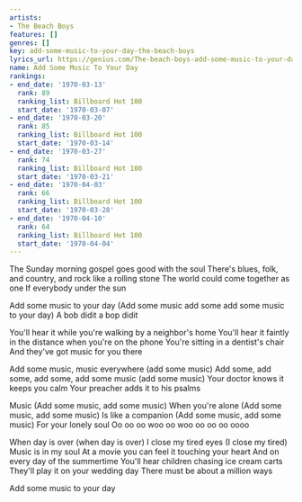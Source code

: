```yaml
---
artists:
- The Beach Boys
features: []
genres: []
key: add-some-music-to-your-day-the-beach-boys
lyrics_url: https://genius.com/The-beach-boys-add-some-music-to-your-day-lyrics
name: Add Some Music To Your Day
rankings:
- end_date: '1970-03-13'
  rank: 89
  ranking_list: Billboard Hot 100
  start_date: '1970-03-07'
- end_date: '1970-03-20'
  rank: 85
  ranking_list: Billboard Hot 100
  start_date: '1970-03-14'
- end_date: '1970-03-27'
  rank: 74
  ranking_list: Billboard Hot 100
  start_date: '1970-03-21'
- end_date: '1970-04-03'
  rank: 66
  ranking_list: Billboard Hot 100
  start_date: '1970-03-28'
- end_date: '1970-04-10'
  rank: 64
  ranking_list: Billboard Hot 100
  start_date: '1970-04-04'
---
```

The Sunday morning gospel goes good with the soul
There's blues, folk, and country, and rock like a rolling stone
The world could come together as one
If everybody under the sun


Add some music to your day
(Add some music add some add some music to your day)
A bob didit a bop didit


You'll hear it while you're walking by a neighbor's home
You'll hear it faintly in the distance when you're on the phone
You're sitting in a dentist's chair
And they've got music for you there




Add some music, music everywhere (add some music)
Add some, add some, add some, add some music (add some music)
Your doctor knows it keeps you calm
Your preacher adds it to his psalms




Music
(Add some music, add some music)
When you're alone
(Add some music, add some music)
Is like a companion
(Add some music, add some music)
For your lonely soul
Oo oo oo woo oo woo oo oo oo oooo


When day is over (when day is over)
I close my tired eyes (I close my tired)
Music is in my soul
At a movie you can feel it touching your heart
And on every day of the summertime
You'll hear children chasing ice cream carts
They'll play it on your wedding day
There must be about a million ways




Add some music to your day
